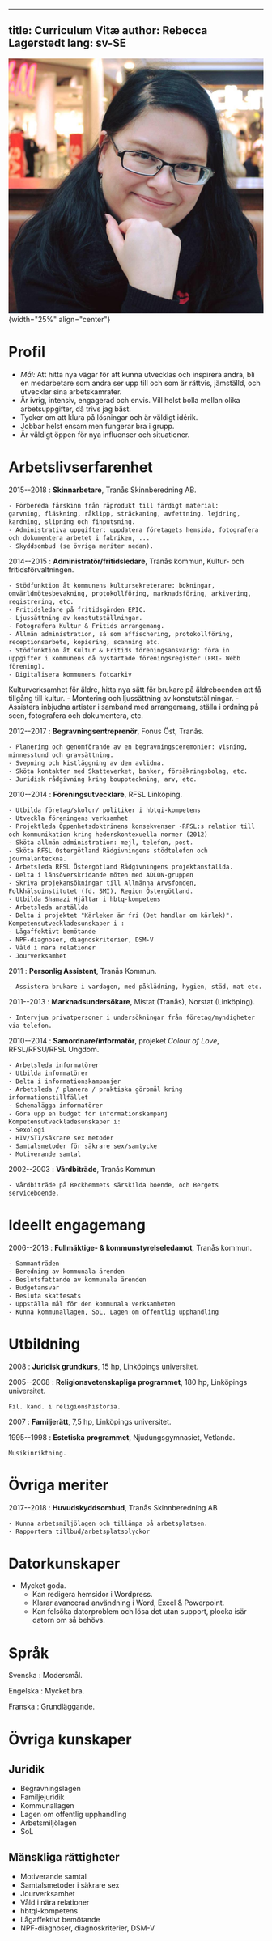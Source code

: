 
---
title: Curriculum Vitæ
author: Rebecca Lagerstedt
lang: sv-SE
---

![Rebecca Lagerstedt](https://raw.githubusercontent.com/Linuxtjej/linuxtjej.github.io/master/images/photo.jpg){width="25%" align="center"}

# Profil

  - *Mål:* Att hitta nya vägar för att kunna utvecklas och inspirera andra, bli en medarbetare som andra ser upp till och som är rättvis, jämställd, och utvecklar sina arbetskamrater.
  - Är ivrig, intensiv, engagerad och envis. Vill helst bolla mellan olika arbetsuppgifter, då trivs jag bäst.
  - Tycker om att klura på lösningar och är väldigt idérik.
  - Jobbar helst ensam men fungerar bra i grupp.
  - Är väldigt öppen för nya influenser och situationer.

# Arbetslivserfarenhet

2015--2018
:   **Skinnarbetare**, Tranås Skinnberedning AB.

    - Förbereda fårskinn från råprodukt till färdigt material: 
    garvning, fläskning, råklipp, sträckaning, avfettning, lejdring, kardning, slipning och finputsning. 
    - Administrativa uppgifter: uppdatera företagets hemsida, fotografera och dokumentera arbetet i fabriken, ...
    - Skyddsombud (se övriga meriter nedan).

2014--2015
:   **Administratör/fritidsledare**, Tranås kommun, Kultur- och fritidsförvaltningen.

    - Stödfunktion åt kommunens kultursekreterare: bokningar, omvärldmötesbevakning, protokollföring, marknadsföring, arkivering, registrering, etc.
    - Fritidsledare på fritidsgården EPIC.
    - Ljussättning av konstutställningar.
    - Fotografera Kultur & Fritids arrangemang.
    - Allmän administration, så som affischering, protokollföring, receptionsarbete, kopiering, scanning etc. 
    - Stödfunktion åt Kultur & Fritids föreningsansvarig: föra in uppgifter i kommunens då nystartade föreningsregister (FRI- Webb förening). 
    - Digitalisera kommunens fotoarkiv
 Kulturverksamhet för äldre, hitta nya sätt för brukare på äldreboenden att få tillgång till kultur. 
    - Montering och ljussättning av konstutställningar.
    - Assistera inbjudna artister i samband med arrangemang, ställa i ordning på scen, fotografera och dokumentera, etc.

2012--2017
:   **Begravningsentreprenör**, Fonus Öst, Tranås.

    - Planering och genomförande av en begravningsceremonier: visning,  minnesstund och gravsättning.
    - Svepning och kistläggning av den avlidna.
    - Sköta kontakter med Skatteverket, banker, försäkringsbolag, etc. 
    - Juridisk rådgivning kring bouppteckning, arv, etc.

2010--2014
:   **Föreningsutvecklare**, RFSL Linköping.

    - Utbilda företag/skolor/ politiker i hbtqi-kompetens
    - Utveckla föreningens verksamhet
    - Projektleda Öppenhetsdoktrinens konsekvenser -RFSL:s relation till och kommunikation kring hederskontexuella normer (2012)
    - Sköta allmän administration: mejl, telefon, post.  
    - Sköta RFSL Östergötland Rådgivningens stödtelefon och journalanteckna.
    - Arbetsleda RFSL Östergötland Rådgivningens projektanställda.
    - Delta i länsöverskridande möten med ADLON-gruppen
    - Skriva projekansökningar till Allmänna Arvsfonden, Folkhälsoinstitutet (fd. SMI), Region Östergötland. 
    - Utbilda Shanazi Hjältar i hbtq-kompetens
    - Arbetsleda anställda
    - Delta i projektet "Kärleken är fri (Det handlar om kärlek)". 
    Kompetensutveckladesunskaper i : 
    - Lågaffektivt bemötande 
    - NPF-diagnoser, diagnoskriterier, DSM-V
    - Våld i nära relationer
    - Jourverksamhet

2011
: **Personlig Assistent**, Tranås Kommun.

    - Assistera brukare i vardagen, med påklädning, hygien, städ, mat etc. 

2011--2013
: **Marknadsundersökare**, Mistat (Tranås), Norstat (Linköping).

    - Intervjua privatpersoner i undersökningar från företag/myndigheter via telefon. 

2010--2014
: **Samordnare/informatör**, projeket *Colour of Love*, RFSL/RFSU/RFSL Ungdom.

    - Arbetsleda informatörer
    - Utbilda informatörer
    - Delta i informationskampanjer
    - Arbetsleda / planera / praktiska göromål kring informationstillfället
    - Schemalägga informatörer
    - Göra upp en budget för informationskampanj
    Kompetensutveckladesunskaper i: 
    - Sexologi
    - HIV/STI/säkrare sex metoder
    - Samtalsmetoder för säkrare sex/samtycke
    - Motiverande samtal


2002--2003
: **Vårdbiträde**, Tranås Kommun

    - Vårdbiträde på Beckhemmets särskilda boende, och Bergets serviceboende. 

# Ideellt engagemang

2006--2018
:   **Fullmäktige- & kommunstyrelseledamot**, Tranås kommun.

    - Sammanträden
    - Beredning av kommunala ärenden
    - Beslutsfattande av kommunala ärenden
    - Budgetansvar
    - Besluta skattesats
    - Uppställa mål för den kommunala verksamheten
    - Kunna kommunallagen, SoL, Lagen om offentlig upphandling

# Utbildning

2008
:   **Juridisk grundkurs**, 15 hp, Linköpings universitet.

2005--2008
:   **Religionsvetenskapliga programmet**, 180 hp, Linköpings universitet.

    Fil. kand. i religionshistoria.

2007
:   **Familjerätt**, 7,5 hp, Linköpings universitet.

1995--1998
:   **Estetiska programmet**, Njudungsgymnasiet, Vetlanda.

    Musikinriktning.

# Övriga meriter

2017--2018
: **Huvudskyddsombud**, Tranås Skinnberedning AB

    - Kunna arbetsmiljölagen och tillämpa på arbetsplatsen. 
    - Rapportera tillbud/arbetsplatsolyckor

# Datorkunskaper

  
  - Mycket goda. 
    - Kan redigera hemsidor i Wordpress. 
    - Klarar avancerad användning i Word, Excel & Powerpoint. 
    - Kan felsöka datorproblem och lösa det utan support, plocka isär datorn om så behövs.

# Språk

Svenska
: Modersmål.

Engelska
: Mycket bra.

Franska
: Grundläggande.

# Övriga kunskaper

## Juridik

- Begravningslagen
- Familjejuridik
- Kommunallagen
- Lagen om offentlig upphandling
- Arbetsmiljölagen
- SoL

## Mänskliga rättigheter

- Motiverande samtal
- Samtalsmetoder i säkrare sex
- Jourverksamhet
- Våld i nära relationer
- hbtqi-kompetens
- Lågaffektivt bemötande
- NPF-diagnoser, diagnoskriterier, DSM-V

<!--stackedit_data:
eyJoaXN0b3J5IjpbLTQwMTA4MDc0NCwtMjEwNDk1MzQxMywtND
AxMDgwNzQ0LC02NjQ4NjIwNzMsLTE0MTI2NDY3NzJdfQ==
-->